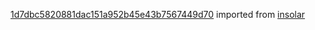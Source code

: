 [1d7dbc5820881dac151a952b45e43b7567449d70](https://github.com/insolar/insolar/commit/1d7dbc5820881dac151a952b45e43b7567449d70) imported from [insolar](https://github.com/insolar/insolar)
